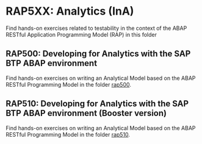 # RAP5XX: Analytics (InA)

Find hands-on exercises related to testability in the context of the ABAP RESTful Application Programming Model (RAP) in this folder

## RAP500: Developing for Analytics with the SAP BTP ABAP environment
Find hands-on exercises on writing an Analytical Model based on the ABAP RESTful Programming Model in the folder [rap500](rap500).

## RAP510: Developing for Analytics with the SAP BTP ABAP environment (Booster version)
Find hands-on exercises on writing an Analytical Model based on the ABAP RESTful Programming Model in the folder [rap510](rap510).
